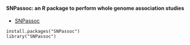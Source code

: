 #### SNPassoc: an R package to perform whole genome association studies

* [SNPassoc](https://cran.rstudio.com/web/packages/SNPassoc/SNPassoc.pdf)

```
install.packages("SNPassoc")
library("SNPassoc")
```
